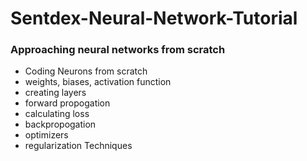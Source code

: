 # Sentdex-Neural-Network-Tutorial
### Approaching neural networks from scratch
- Coding Neurons from scratch
- weights, biases, activation function
- creating layers
- forward propogation
- calculating loss
- backpropogation
- optimizers
- regularization Techniques
